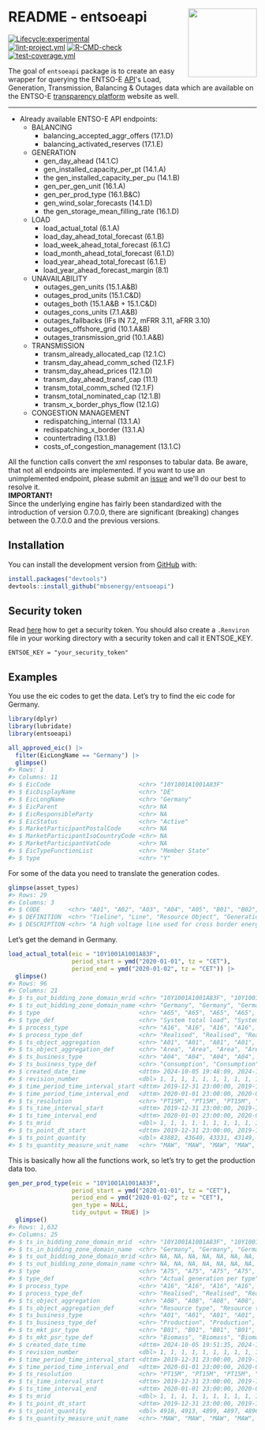 # README - entsoeapi <img src="man/figures/logo.png" align = "right" height = "139" alt="" />

<!-- badges: start -->

[![Lifecycle:experimental](https://lifecycle.r-lib.org/articles/figures/lifecycle-experimental.svg)](https://lifecycle.r-lib.org/articles/stages.html#experimental)\
[![lint-project.yml](https://github.com/krose/entsoeapi/actions/workflows/lint-project.yml/badge.svg)](https://github.com/krose/entsoeapi/actions/workflows/lint-project.yml)
[![R-CMD-check](https://github.com/krose/entsoeapi/actions/workflows/R-CMD-check.yml/badge.svg)](https://github.com/krose/entsoeapi/actions/workflows/R-CMD-check.yml)
[![test-coverage.yml](https://github.com/krose/entsoeapi/actions/workflows/test-coverage.yml/badge.svg)](https://github.com/krose/entsoeapi/actions/workflows/test-coverage.yml)

<!-- badges: end -->

The goal of `entsoeapi` package is to create an easy wrapper for querying the ENTSO-E [API](https://transparency.entsoe.eu/content/static_content/Static%20content/web%20api/Guide.html)'s Load, Generation, Transmission, Balancing & Outages data which are available on the ENTSO-E [transparency platform](https://transparency.entsoe.eu/) website as well.

------------------------------------------------------------------------

-   Already available ENTSO-E API endpoints:
    -   BALANCING
        -   balancing_accepted_aggr_offers (17.1.D)
        -   balancing_activated_reserves (17.1.E)
    -   GENERATION
        -   gen_day_ahead (14.1.C)
        -   gen_installed_capacity_per_pt (14.1.A)
        -   the gen_installed_capacity_per_pu (14.1.B)
        -   gen_per_gen_unit (16.1.A)
        -   gen_per_prod_type (16.1.B&C)
        -   gen_wind_solar_forecasts (14.1.D)
        -   the gen_storage_mean_filling_rate (16.1.D)
    -   LOAD
        -   load_actual_total (6.1.A)
        -   load_day_ahead_total_forecast (6.1.B)
        -   load_week_ahead_total_forecast (6.1.C)
        -   load_month_ahead_total_forecast (6.1.D)
        -   load_year_ahead_total_forecast (6.1.E)
        -   load_year_ahead_forecast_margin (8.1)
    -   UNAVAILABILITY
        -   outages_gen_units (15.1.A&B)
        -   outages_prod_units (15.1.C&D)
        -   outages_both (15.1.A&B + 15.1.C&D)
        -   outages_cons_units (7.1.A&B)
        -   outages_fallbacks (IFs IN 7.2, mFRR 3.11, aFRR 3.10)
        -   outages_offshore_grid (10.1.A&B)
        -   outages_transmission_grid (10.1.A&B)
    -   TRANSMISSION
        -   transm_already_allocated_cap (12.1.C)
        -   transm_day_ahead_comm_sched (12.1.F)
        -   transm_day_ahead_prices (12.1.D)
        -   transm_day_ahead_transf_cap (11.1)
        -   transm_total_comm_sched (12.1.F)
        -   transm_total_nominated_cap (12.1.B)
        -   transm_x_border_phys_flow (12.1.G)
    -   CONGESTION MANAGEMENT
        -   redispatching_internal (13.1.A)
        -   redispatching_x_border (13.1.A)
        -   countertrading (13.1.B)
        -   costs_of_congestion_management (13.1.C)

All the function calls convert the xml responses to tabular data. Be aware, that not all endpoints are implemented. If you want to use an unimplemented endpoint, please submit an [issue](https://github.com/krose/entsoeapi/issues) and we'll do our best to resolve it.\
<b>IMPORTANT!</b>\
Since the underlying engine has fairly been standardized with the introduction of version 0.7.0.0, there are significant (breaking) changes between the 0.7.0.0 and the previous versions.

## Installation

You can install the development version from [GitHub](https://github.com/) with:

``` r
install.packages("devtools")
devtools::install_github("mbsenergy/entsoeapi")
```

## Security token

Read [here](https://transparency.entsoe.eu/content/static_content/Static%20content/web%20api/Guide.html#_authentication_and_authorisation) how to get a security token. You should also create a `.Renviron` file in your working directory with a security token and call it ENTSOE_KEY.

```         
ENTSOE_KEY = "your_security_token"
```

## Examples

You use the eic codes to get the data. Let’s try to find the eic code for Germany.

``` r
library(dplyr)
library(lubridate)
library(entsoeapi)

all_approved_eic() |>
  filter(EicLongName == "Germany") |>
  glimpse()
#> Rows: 1
#> Columns: 11
#> $ EicCode                         <chr> "10Y1001A1001A83F"
#> $ EicDisplayName                  <chr> "DE"
#> $ EicLongName                     <chr> "Germany"
#> $ EicParent                       <chr> NA
#> $ EicResponsibleParty             <chr> NA
#> $ EicStatus                       <chr> "Active"
#> $ MarketParticipantPostalCode     <chr> NA
#> $ MarketParticipantIsoCountryCode <chr> NA
#> $ MarketParticipantVatCode        <chr> NA
#> $ EicTypeFunctionList             <chr> "Member State"
#> $ type                            <chr> "Y"
```

For some of the data you need to translate the generation codes.

``` r
glimpse(asset_types)
#> Rows: 29
#> Columns: 3
#> $ CODE        <chr> "A01", "A02", "A03", "A04", "A05", "B01", "B02", "B0…
#> $ DEFINITION  <chr> "Tieline", "Line", "Resource Object", "Generation", …
#> $ DESCRIPTION <chr> "A high voltage line used for cross border energy in…
```

Let’s get the demand in Germany.

``` r
load_actual_total(eic = "10Y1001A1001A83F",
                  period_start = ymd("2020-01-01", tz = "CET"),
                  period_end = ymd("2020-01-02", tz = "CET")) |>
  glimpse()
#> Rows: 96
#> Columns: 21
#> $ ts_out_bidding_zone_domain_mrid <chr> "10Y1001A1001A83F", "10Y1001A1001A83F", "1…
#> $ ts_out_bidding_zone_domain_name <chr> "Germany", "Germany", "Germany", "Germany"…
#> $ type                            <chr> "A65", "A65", "A65", "A65", "A65", "A65", …
#> $ type_def                        <chr> "System total load", "System total load", …
#> $ process_type                    <chr> "A16", "A16", "A16", "A16", "A16", "A16", …
#> $ process_type_def                <chr> "Realised", "Realised", "Realised", "Reali…
#> $ ts_object_aggregation           <chr> "A01", "A01", "A01", "A01", "A01", "A01", …
#> $ ts_object_aggregation_def       <chr> "Area", "Area", "Area", "Area", "Area", "A…
#> $ ts_business_type                <chr> "A04", "A04", "A04", "A04", "A04", "A04", …
#> $ ts_business_type_def            <chr> "Consumption", "Consumption", "Consumption…
#> $ created_date_time               <dttm> 2024-10-05 19:48:09, 2024-10-05 19:48:09,…
#> $ revision_number                 <dbl> 1, 1, 1, 1, 1, 1, 1, 1, 1, 1, 1, 1, 1, 1, …
#> $ time_period_time_interval_start <dttm> 2019-12-31 23:00:00, 2019-12-31 23:00:00,…
#> $ time_period_time_interval_end   <dttm> 2020-01-01 23:00:00, 2020-01-01 23:00:00,…
#> $ ts_resolution                   <chr> "PT15M", "PT15M", "PT15M", "PT15M", "PT15M…
#> $ ts_time_interval_start          <dttm> 2019-12-31 23:00:00, 2019-12-31 23:00:00,…
#> $ ts_time_interval_end            <dttm> 2020-01-01 23:00:00, 2020-01-01 23:00:00,…
#> $ ts_mrid                         <dbl> 1, 1, 1, 1, 1, 1, 1, 1, 1, 1, 1, 1, 1, 1, …
#> $ ts_point_dt_start               <dttm> 2019-12-31 23:00:00, 2019-12-31 23:15:00,…
#> $ ts_point_quantity               <dbl> 43882, 43640, 43331, 43149, 43017, 42806, …
#> $ ts_quantity_measure_unit_name   <chr> "MAW", "MAW", "MAW", "MAW", "MAW", "MAW", …
```

This is basically how all the functions work, so let’s try to get the production data too.

``` r
gen_per_prod_type(eic = "10Y1001A1001A83F", 
                  period_start = ymd("2020-01-01", tz = "CET"),
                  period_end = ymd("2020-01-02", tz = "CET"),
                  gen_type = NULL,
                  tidy_output = TRUE) |>
  glimpse()
#> Rows: 1,632
#> Columns: 25
#> $ ts_in_bidding_zone_domain_mrid  <chr> "10Y1001A1001A83F", "10Y1001A1001A83F", "10Y100…
#> $ ts_in_bidding_zone_domain_name  <chr> "Germany", "Germany", "Germany", "Germany", "Ge…
#> $ ts_out_bidding_zone_domain_mrid <chr> NA, NA, NA, NA, NA, NA, NA, NA, NA, NA, NA, NA,…
#> $ ts_out_bidding_zone_domain_name <chr> NA, NA, NA, NA, NA, NA, NA, NA, NA, NA, NA, NA,…
#> $ type                            <chr> "A75", "A75", "A75", "A75", "A75", "A75", "A75"…
#> $ type_def                        <chr> "Actual generation per type", "Actual generatio…
#> $ process_type                    <chr> "A16", "A16", "A16", "A16", "A16", "A16", "A16"…
#> $ process_type_def                <chr> "Realised", "Realised", "Realised", "Realised",…
#> $ ts_object_aggregation           <chr> "A08", "A08", "A08", "A08", "A08", "A08", "A08"…
#> $ ts_object_aggregation_def       <chr> "Resource type", "Resource type", "Resource typ…
#> $ ts_business_type                <chr> "A01", "A01", "A01", "A01", "A01", "A01", "A01"…
#> $ ts_business_type_def            <chr> "Production", "Production", "Production", "Prod…
#> $ ts_mkt_psr_type                 <chr> "B01", "B01", "B01", "B01", "B01", "B01", "B01"…
#> $ ts_mkt_psr_type_def             <chr> "Biomass", "Biomass", "Biomass", "Biomass", "Bi…
#> $ created_date_time               <dttm> 2024-10-05 19:51:35, 2024-10-05 19:51:35, 2024…
#> $ revision_number                 <dbl> 1, 1, 1, 1, 1, 1, 1, 1, 1, 1, 1, 1, 1, 1, 1, 1,…
#> $ time_period_time_interval_start <dttm> 2019-12-31 23:00:00, 2019-12-31 23:00:00, 2019…
#> $ time_period_time_interval_end   <dttm> 2020-01-01 23:00:00, 2020-01-01 23:00:00, 2020…
#> $ ts_resolution                   <chr> "PT15M", "PT15M", "PT15M", "PT15M", "PT15M", "P…
#> $ ts_time_interval_start          <dttm> 2019-12-31 23:00:00, 2019-12-31 23:00:00, 2019…
#> $ ts_time_interval_end            <dttm> 2020-01-01 23:00:00, 2020-01-01 23:00:00, 2020…
#> $ ts_mrid                         <dbl> 1, 1, 1, 1, 1, 1, 1, 1, 1, 1, 1, 1, 1, 1, 1, 1,…
#> $ ts_point_dt_start               <dttm> 2019-12-31 23:00:00, 2019-12-31 23:15:00, 2019…
#> $ ts_point_quantity               <dbl> 4918, 4913, 4899, 4897, 4896, 4877, 4886, 4896,…
#> $ ts_quantity_measure_unit_name   <chr> "MAW", "MAW", "MAW", "MAW", "MAW", "MAW", "MAW"…
```
